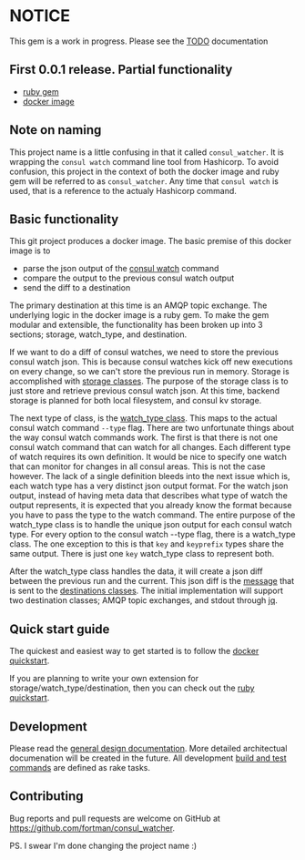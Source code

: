 # NOTICE
This gem is a work in progress.  Please see the [TODO](https://github.com/fortman/consul_watcher/blob/master/docs/TODO.md) documentation

## First 0.0.1 release.  Partial functionality
- [ruby gem](https://rubygems.org/gems/consul_watcher)
- [docker image](https://cloud.docker.com/repository/docker/rfortman/consul_watcher)

## Note on naming
This project name is a little confusing in that it called `consul_watcher`.  It is wrapping the `consul watch` command line tool from Hashicorp.  To avoid confusion, this project in the context of both the docker image and ruby gem will be referred to as `consul_watcher`.  Any time that `consul watch` is used, that is a reference to the actualy Hashicorp command.

## Basic functionality
This git project produces a docker image.  The basic premise of this docker image is to
* parse the json output of the [consul watch](https://www.consul.io/docs/commands/watch.html) command
* compare the output to the previous consul watch output
* send the diff to a destination

The primary destination at this time is an AMQP topic exchange.  The underlying logic in the docker image is a ruby gem.  To make the gem modular and extensible, the functionality has been broken up into 3 sections; storage, watch_type, and destination.

If we want to do a diff of consul watches, we need to store the previous consul watch json.  This is because consul watches kick off new executions on every change, so we can't store the previous run in memory.  Storage is accomplished with [storage classes](https://github.com/fortman/consul_watcher/blob/master/docs/storage/storage.md).  The purpose of the storage class is to just store and retrieve previous consul watch json.  At this time, backend storage is planned for both local filesystem, and consul kv storage.

The next type of class, is the [watch_type class](https://github.com/fortman/consul_watcher/blob/master/docs/watch_type/watch_type.md).  This maps to the actual consul watch command `--type` flag.  There are two unfortunate things about the way consul watch commands work.  The first is that there is not one consul watch command that can watch for all changes.  Each different type of watch requires its own definition.  It would be nice to specify one watch that can monitor for changes in all consul areas.  This is not the case however.  The lack of a single definition bleeds into the next issue which is, each watch type has a very distinct json output format.  For the watch json output, instead of having meta data that describes what type of watch the output represents, it is expected that you already know the format because you have to pass the type to the watch command.  The entire purpose of the watch_type class is to handle the unique json output for each consul watch type.  For every option to the consul watch --type flag, there is a watch_type class.  The one exception to this is that `key` and `keyprefix` types share the same output.  There is just one `key` watch_type class to represent both.

After the watch_type class handles the data, it will create a json diff between the previous run and the current.  This json diff is the [message](https://github.com/fortman/consul_watcher/blob/master/docs/messages_overview.md) that is sent to the [destinations classes](https://github.com/fortman/consul_watcher/blob/master/docs/destination/destination.md).  The initial implementation will support two destination classes; AMQP topic exchanges, and stdout through [jq](https://stedolan.github.io/jq/).

## Quick start guide
The quickest and easiest way to get started is to follow the [docker quickstart](https://github.com/fortman/consul_watcher/blob/master/docs/docker-quickstart.md).

If you are planning to write your own extension for storage/watch_type/destination, then you can check out the [ruby quickstart](https://github.com/fortman/consul_watcher/blob/master/docs/ruby-quickstart.md).

## Development
Please read the [general design documentation](https://github.com/fortman/consul_watcher/blob/master/docs/general_design.md).  More detailed architectual documenation will be created in the future.  All development [build and test commands](https://github.com/fortman/consul_watcher/blob/master/docs/rake_tasks.md) are defined as rake tasks.

## Contributing

Bug reports and pull requests are welcome on GitHub at https://github.com/fortman/consul_watcher.

PS. I swear I'm done changing the project name :)
